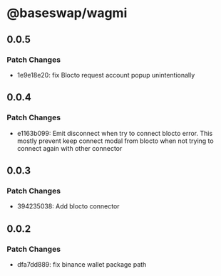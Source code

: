 # @baseswap/wagmi

## 0.0.5

### Patch Changes

- 1e9e18e20: fix Blocto request account popup unintentionally

## 0.0.4

### Patch Changes

- e1163b099: Emit disconnect when try to connect blocto error. This mostly prevent keep connect modal from blocto when not trying to connect again with other connector

## 0.0.3

### Patch Changes

- 394235038: Add blocto connector

## 0.0.2

### Patch Changes

- dfa7dd889: fix binance wallet package path
